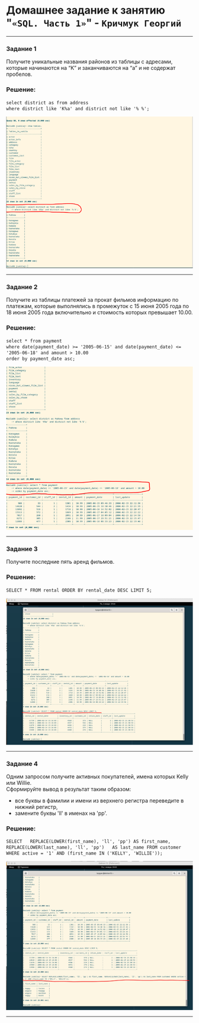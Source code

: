# Домашнее задание к занятию "`«SQL. Часть 1»`" - `Кричмук Георгий`

---

### Задание 1

Получите уникальные названия районов из таблицы с адресами, которые начинаются на “K” и заканчиваются на “a” и не содержат пробелов.

### Решение:

```
select district as from address
where district like 'K%a' and district not like '% %';
```

![image](https://github.com/George210890/12-03.md/blob/main/Screenshot_1.png)


---

### Задание 2

Получите из таблицы платежей за прокат фильмов информацию по платежам, которые выполнялись в промежуток с 15 июня 2005 года по 18 июня 2005 года включительно и стоимость которых превышает 10.00.

### Решение:

```
select * from payment
where date(payment_date) >= '2005-06-15' and date(payment_date) <= '2005-06-18' and amount > 10.00
order by payment_date asc;
```

![image](https://github.com/George210890/12-03.md/blob/main/Screenshot_2.png)

---

### Задание 3

Получите последние пять аренд фильмов.

### Решение:

```
SELECT * FROM rental ORDER BY rental_date DESC LIMIT 5;
```
![image](https://github.com/Byzgaev-I/SQL.Part-1/blob/main/3.png)

---

### Задание 4


Одним запросом получите активных покупателей, имена которых Kelly или Willie.  
Сформируйте вывод в результат таким образом:  
- все буквы в фамилии и имени из верхнего регистра переведите в нижний регистр,  
- замените буквы 'll' в именах на 'pp'.  

### Решение:

```
SELECT   REPLACE(LOWER(first_name), 'll', 'pp') AS first_name,   REPLACE(LOWER(last_name), 'll', 'pp')   AS last_name FROM customer WHERE active = '1' AND (first_name IN ('KELLY', 'WILLIE'));
```
![image](https://github.com/Byzgaev-I/SQL.Part-1/blob/main/4.png)

---











 
